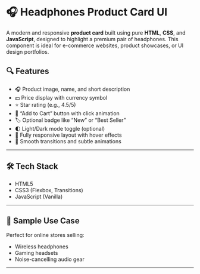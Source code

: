 # 🎧 Headphones Product Card UI

A modern and responsive **product card** built using pure **HTML**, **CSS**, and **JavaScript**, designed to highlight a premium pair of headphones. This component is ideal for e-commerce websites, product showcases, or UI design portfolios.


## 🔍 Features

- 🎧 Product image, name, and short description
- 💵 Price display with currency symbol
- ⭐ Star rating (e.g., 4.5/5)
- 🛒 “Add to Cart” button with click animation
- 🏷️ Optional badge like “New” or “Best Seller”
- 🌓 Light/Dark mode toggle (optional)
- 📱 Fully responsive layout with hover effects
- 💨 Smooth transitions and subtle animations

---

## 🛠 Tech Stack

- HTML5
- CSS3 (Flexbox, Transitions)
- JavaScript (Vanilla)

---

## 🧾 Sample Use Case

Perfect for online stores selling:
- Wireless headphones
- Gaming headsets
- Noise-cancelling audio gear

---

